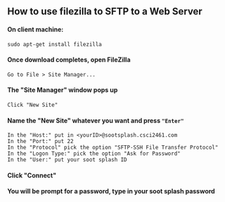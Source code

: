 ## How to use filezilla to SFTP to a Web Server

#### On client machine:
`sudo apt-get install filezilla`

#### Once download completes, open FileZilla
`Go to File > Site Manager...`

#### The "Site Manager" window pops up
`Click "New Site"`
  
#### Name the "New Site" whatever you want and press `"Enter"`
    In the "Host:" put in <yourID>@sootsplash.csci2461.com
    In the "Port:" put 22
    In the "Protocol" pick the option "SFTP-SSH File Transfer Protocol"
    In the "Logon Type:" pick the option "Ask for Password"
    In the "User:" put your soot splash ID
#### Click "Connect"
#### You will be prompt for a password, type in your soot splash password
